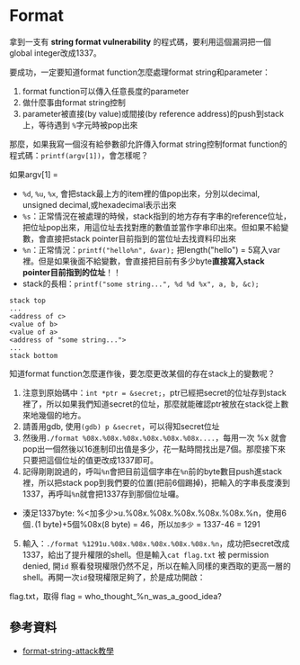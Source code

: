 # Format
拿到一支有 **string format vulnerability** 的程式碼，要利用這個漏洞把一個global integer改成1337。

要成功，一定要知道format function怎麼處理format string和parameter：
 1. format function可以傳入任意長度的parameter
 2. 做什麼事由format string控制
 3. parameter被直接(by value)或間接(by reference address)的push到stack上，等待遇到 `%`字元時被pop出來

那麼，如果我寫一個沒有給參數卻允許傳入format string控制format function的程式碼：`printf(argv[1])`，會怎樣呢？

如果argv[1] =
 * `%d`, `%u`, `%x`, 會把stack最上方的item裡的值pop出來，分別以decimal, unsigned decimal,或hexadecimal表示出來
 * `%s`：正常情況在被處理的時候，stack指到的地方存有字串的reference位址，把位址pop出來，用這位址去找對應的數值並當作字串印出來。但如果不給變數，會直接把stack pointer目前指到的當位址去找資料印出來
 * `%n`：正常情況：`printf("hello%n", &var);` 把length("hello") = 5寫入var裡。但是如果後面不給變數，會直接把目前有多少byte**直接寫入stack pointer目前指到的位址**！！
 * stack的長相：`printf("some string...", %d %d %x", a, b, &c);`
```
stack top
...
<address of c>
<value of b>
<value of a>
<address of "some string...">
...
stack bottom
```
知道format function怎麼運作後，要怎麼更改某個的存在stack上的變數呢？
 1. 注意到原始碼中：`int *ptr = &secret;`，ptr已經把secret的位址存到stack裡了，所以如果我們知道secret的位址，那麼就能確認ptr被放在stack從上數來地幾個的地方。
 2. 請善用gdb, 使用`(gdb) p &secret`，可以得知secret位址
 3. 然後用`./format %08x.%08x.%08x.%08x.%08x.%08x....`，每用一次 %x 就會pop出一個然後以16進制印出值是多少，花一點時間找出是7個。那麼接下來只要把這個位址的值更改成1337即可。
 4. 記得剛剛說過的，呼叫`%n`會把目前這個字串在`%n`前的byte數目push進stack裡，所以把stack pop到我們要的位置(把前6個踢掉)，把輸入的字串長度湊到1337，再呼叫`%n`就會把1337存到那個位址囉。
  * 湊足1337byte: %<加多少>u.%08x.%08x.%08x.%08x.%08x.%n，使用6個`.`(1 byte)+5個%08x(8 byte) = 46，所以`加多少` = 1337-46 = 1291
 5. 輸入：`./format %1291u.%08x.%08x.%08x.%08x.%08x.%n`，成功把secret改成1337，給出了提升權限的shell。但是輸入`cat flag.txt` 被 permission denied, 開`id` 察看發現權限仍然不足，所以在輸入同樣的東西取的更高一層的shell。再開一次`id`發現權限足夠了，於是成功開啟：

 flag.txt，取得 flag = who_thought_%n_was_a_good_idea?

## 參考資料
 * [format-string-attack教學](https://crypto.stanford.edu/cs155/papers/formatstring-1.2.pdf)
